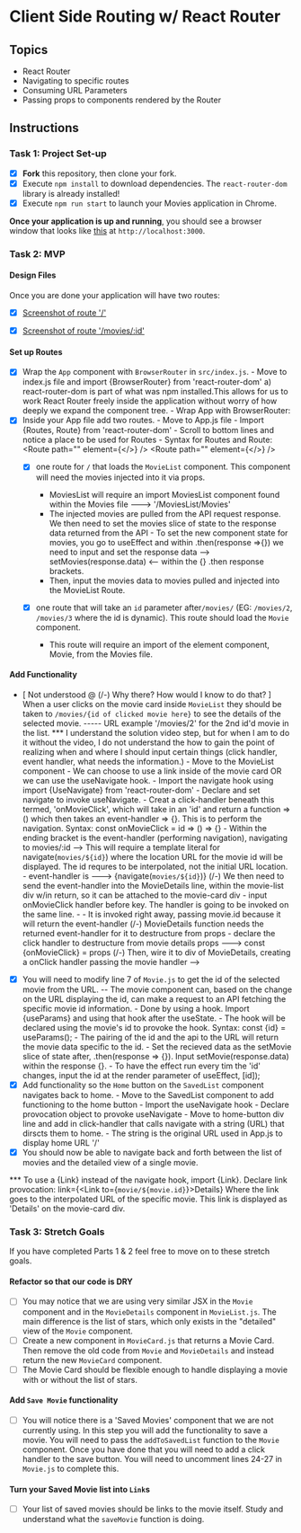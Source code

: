 # Client Side Routing w/ React Router

## Topics

* React Router
* Navigating to specific routes
* Consuming URL Parameters
* Passing props to components rendered by the Router

## Instructions

### Task 1: Project Set-up

* [x] **Fork** this repository, then clone your fork.
* [x] Execute `npm install` to download dependencies. The `react-router-dom` library is already installed!
* [x] Execute `npm run start` to launch your Movies application in Chrome.

**Once your application is up and running**, you should see a browser window that looks like [this](./design-files/design-1-starter.png) at `http://localhost:3000`.

### Task 2: MVP

#### Design Files

Once you are done your application will have two routes:

* [x] [Screenshot of route '/'](./design-files/design-2-routeA.png)
* [x] [Screenshot of route '/movies/:id'](./design-files/design-3-routeB.png)



#### Set up Routes

* [x] Wrap the `App` component with `BrowserRouter` in `src/index.js`.
        - Move to index.js file and import {BrowserRouter} from 'react-router-dom'
            a) react-router-dom is part of what was npm installed.This allows for us to work React Router freely inside the application without worry of how deeply we expand the component tree.
        - Wrap App with BrowserRouter: <BrowserRouter> <App /> </BrowserRouter>
* [x] Inside your App file add two routes.
      - Move to App.js file
      - Import {Routes, Route} from 'react-router-dom'
      - Scroll to bottom lines and notice a place to be used for Routes
       - Syntax for Routes and Route:<Routes>
                                        <Route path="" element={</>} />
                                        <Route path="" element={</>} />
                                     </Routes>
  * [x] one route for `/` that loads the `MovieList` component. This component will need the movies injected into it via props.
      - MoviesList will require an import MoviesList component found within the Movies file ---> '/MoviesList/Movies'
      - The injected movies are pulled from the API request response. We then need to set the movies slice of state to the response data returned from the API
              - To set the new component state for movies, you go to useEffect and within .then(response =>{}) we need to input and set the response data --> setMovies(response.data) <-- within the {} .then response brackets.
      - Then, input the movies data to movies pulled and injected into the MovieList Route.
      
  * [x] one route that will take an `id` parameter after`/movies/` (EG: `/movies/2`, `/movies/3` where the id is dynamic). This route should load the `Movie` component.
      - This route will require an import of the element component, Movie, from the Movies file.

#### Add Functionality

* [ Not understood  @ (/-) Why there? How would I know to do that? ] 
When a user clicks on the movie card inside `MovieList` they should be taken to `/movies/{id of clicked movie here}` to see the details of the selected movie. ----- URL example '/movies/2' for the 2nd id'd movie in the list.
      *** I understand the solution video step, but for when I am to do it without the video, I do not understand the how to gain the point of realizing when and where I should input certain things (click handler, event handler, what needs the information.)
            - Move to the MovieList component
            - We can choose to use a link inside of the movie card OR we can use the useNavigate hook.
            - Import the navigate hook using import {UseNavigate} from 'react-router-dom'
            - Declare and set navigate to invoke useNavigate.
            - Creat a click-handler beneath this termed, 'onMovieClick', which will take in an 'id' and return a function => () which then takes an event-handler => {}. This is to perform the navigation. Syntax: const onMovieClick = id => () => {}
                  - Within the ending bracket is the event-handler (performing navigation), navigating to movies/:id --> This will require a template literal for 
                  navigate(`movies/${id}`) where the location URL for the movie id will be displayed. The id requres to be interpolated, not the initial URL location.
                  - event-handler is ---> {navigate(`movies/${id}`)}
          (/-) We then need to send the event-handler into the MovieDetails line, within the movie-list div w/in return, so it can be attached to the movie-card div
                  - input onMovieClick handler before key. The handler is going to be invoked on the same line. 
                  - <MovieDetails onMovieClick={onMovieClick(movie.id)} key={movie.id} movie={movie} />
                  - It is invoked right away, passing movie.id because it will return the event-handler
          (/-) MovieDetails function needs the returned event-handler for it to destructure from props
                  - declare the click handler to destructure from movie details props ---> const {onMovieClick} = props
          (/-) Then, wire it to div of MovieDetails, creating a onClick handler passing the movie handler --> <div className='movie-card' onClick={onMovieClick}> 
* [x] You will need to modify line 7 of `Movie.js` to get the id of the selected movie from the URL.
      -- The movie component can, based on the change on the URL displaying the id, can make a request to an API fetching the specific movie id information.
            - Done by using a hook. Import {useParams} and using that hook after the useState.
            - The hook will be declared using the movie's id to provoke the hook. Syntax: const {id} = useParams();
            - The pairing of the id and the api to the URL will return the movie data specific to the id.
            - Set the recieved data as the setMovie slice of state after, .then(response => {}). Input setMovie(response.data) within the response {}.
            - To have the effect run every tim the 'id' changes, input the id at the render parameter of useEffect, [id]);  
* [x] Add functionality so the `Home` button on the `SavedList` component navigates back to home.
            - Move to the SavedList component to add functioning to the home button
            - Import the useNavigate hook
            - Declare provocation object to provoke useNavigate
            - Move to home-button div line and add in click-handler that calls navigate with a string (URL) that dirscts them to home.
            - The string is the original URL used in App.js to display home URL '/'
* [x] You should now be able to navigate back and forth between the list of movies and the detailed view of a single movie.

*** To use a {Link} instead of the navigate hook, import {Link}. Declare link provocation: link={<Link to={`movie/${movie.id}`}>Details</Link>} Where the link goes to the interpolated URL of the specific movie. This link is displayed as 'Details' on the movie-card div.



### Task 3: Stretch Goals

If you have completed Parts 1 & 2 feel free to move on to these stretch goals.

#### Refactor so that our code is DRY

* [ ] You may notice that we are using very similar JSX in the `Movie` component and in the `MovieDetails` component in `MovieList.js`. The main difference is the list of stars, which only exists in the "detailed" view of the `Movie` component.
* [ ] Create a new component in `MovieCard.js` that returns a Movie Card. Then remove the old code from `Movie` and `MovieDetails` and instead return the new `MovieCard` component.
* [ ] The Movie Card should be flexible enough to handle displaying a movie with or without the list of stars.

#### Add `Save Movie` functionality

* [ ] You will notice there is a 'Saved Movies' component that we are not currently using. In this step you will add the functionality to save a movie. You will need to pass the `addToSavedList` function to the `Movie` component. Once you have done that you will need to add a click handler to the save button. You will need to uncomment lines 24-27 in `Movie.js` to complete this.

#### Turn your Saved Movie list into `Link`s

* [ ] Your list of saved movies should be links to the movie itself. Study and understand what the `saveMovie` function is doing.

